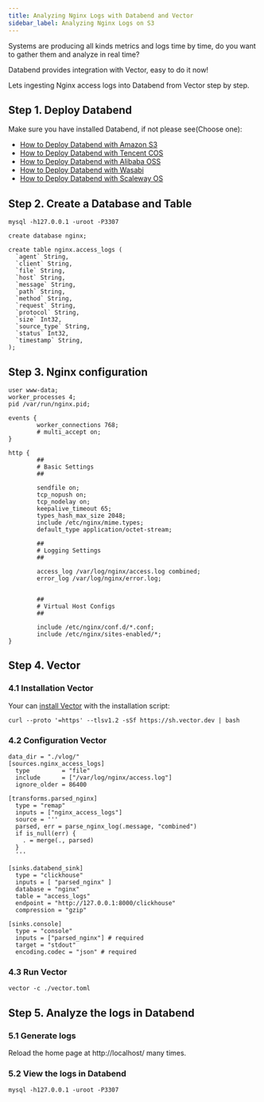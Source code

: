 ```yaml
---
title: Analyzing Nginx Logs with Databend and Vector
sidebar_label: Analyzing Nginx Logs on S3
---
```


Systems are producing all kinds metrics and logs time by time, do you want to gather them and analyze in real time? 

Databend provides integration with Vector, easy to do it now!

Lets ingesting Nginx access logs into Databend from Vector step by step.


## Step 1. Deploy Databend

Make sure you have installed Databend, if not please see(Choose one):

* [How to Deploy Databend with Amazon S3](../01-deploy/01-s3.md)
* [How to Deploy Databend with Tencent COS](../01-deploy/02-cos.md)
* [How to Deploy Databend with Alibaba OSS](../01-deploy/03-oss.md)
* [How to Deploy Databend with Wasabi](../01-deploy/05-wasabi.md)
* [How to Deploy Databend with Scaleway OS](../01-deploy/06-scw.md)


## Step 2. Create a Database and Table

```shell
mysql -h127.0.0.1 -uroot -P3307 
```

```shell title='mysql>'
create database nginx;
```

```shell title='mysql>'
create table nginx.access_logs (
  `agent` String,
  `client` String,
  `file` String,
  `host` String,
  `message` String,
  `path` String,
  `method` String,
  `request` String,
  `protocol` String,
  `size` Int32,
  `source_type` String,
  `status` Int32,
  `timestamp` String,
);
```

## Step 3. Nginx configuration

```shell title='nginx.conf'
user www-data;
worker_processes 4;
pid /var/run/nginx.pid;

events {
        worker_connections 768;
        # multi_accept on;
}

http {
        ##
        # Basic Settings
        ##

        sendfile on;
        tcp_nopush on;
        tcp_nodelay on;
        keepalive_timeout 65;
        types_hash_max_size 2048;
        include /etc/nginx/mime.types;
        default_type application/octet-stream;

        ##
        # Logging Settings
        ##

        access_log /var/log/nginx/access.log combined;
        error_log /var/log/nginx/error.log;


        ##
        # Virtual Host Configs
        ##

        include /etc/nginx/conf.d/*.conf;
        include /etc/nginx/sites-enabled/*;
}
```

## Step 4. Vector

### 4.1 Installation Vector

Your can [install Vector](https://vector.dev/docs/setup/installation/) with the installation script:

```shell
curl --proto '=https' --tlsv1.2 -sSf https://sh.vector.dev | bash
```

### 4.2 Configuration Vector

```shell title='vector.toml'
data_dir = "./vlog/"
[sources.nginx_access_logs]
  type         = "file"
  include      = ["/var/log/nginx/access.log"]
  ignore_older = 86400

[transforms.parsed_nginx]
  type = "remap"
  inputs = ["nginx_access_logs"]
  source = '''
  parsed, err = parse_nginx_log(.message, "combined")
  if is_null(err) {
    . = merge(., parsed)
  }
  '''

[sinks.databend_sink]
  type = "clickhouse"
  inputs = [ "parsed_nginx" ]
  database = "nginx"
  table = "access_logs"
  endpoint = "http://127.0.0.1:8000/clickhouse"
  compression = "gzip"

[sinks.console]
  type = "console"
  inputs = ["parsed_nginx"] # required
  target = "stdout"
  encoding.codec = "json" # required
```

### 4.3 Run Vector

```shell
vector -c ./vector.toml
```

## Step 5. Analyze the logs in Databend

### 5.1 Generate logs

Reload the home page at http://localhost/ many times.

### 5.2 View the logs in Databend

```shell
mysql -h127.0.0.1 -uroot -P3307 
```


